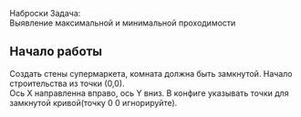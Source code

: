 Наброски
Задача:  
Выявление максимальной и минимальной проходимости  


## Начало работы
Создать стены супермаркета, комната должна быть замкнутой. Начало строительства из точки (0,0).  
Ось X направленна вправо, ось Y вниз. В конфиге указывать точки для замкнутой кривой(точку 0 0 игнорируйте).
